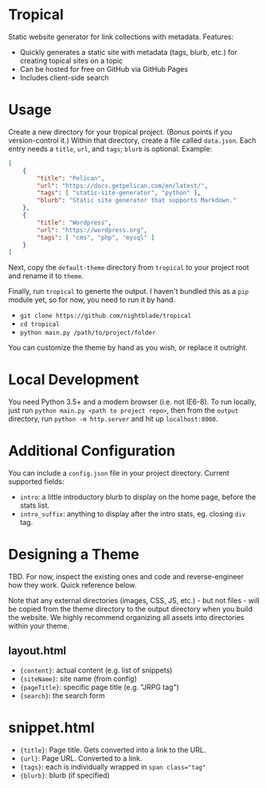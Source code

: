 # Tropical

Static website generator for link collections with metadata. Features:

- Quickly generates a static site with metadata (tags, blurb, etc.) for creating topical sites on a topic
- Can be hosted for free on GitHub via GitHub Pages
- Includes client-side search

# Usage

Create a new directory for your tropical project. (Bonus points if you version-control it.) Within that directory, create a file called `data.json`. Each entry needs a `title`, `url`, and `tags`; `blurb` is optional. Example:

```json
[
    {
        "title": "Pelican",
        "url": "https://docs.getpelican.com/en/latest/",
        "tags": [ "static-site-generator", "python" ],
        "blurb": "Static site generator that supports Markdown."
    },
    {
        "title": "Wordpress",
        "url": "https://wordpress.org",
        "tags": [ "cms", "php", "mysql" ]
    }
]
```

Next, copy the `default-theme` directory from `tropical` to your project root and rename it to `theme`.

Finally, run `tropical` to generte the output.  I haven't bundled this as a `pip` module yet, so for now, you need to run it by hand.

- `git clone https://github.com/nightblade/tropical`
- `cd tropical`
- `python main.py /path/to/project/folder`

You can customize the theme by hand as you wish, or replace it outright.

# Local Development

You need Python 3.5+ and a modern browser (i.e. not IE6-8). To run locally, just run `python main.py <path to project repo>`, then from the `output` directory, run `python -m http.server` and hit up `localhost:8000`.

# Additional Configuration

You can include a `config.json` file in your project directory. Current supported fields:

- `intro`: a little introductory blurb to display on the home page, before the stats list.
- `intro_suffix`: anything to display after the intro stats, eg. closing `div` tag.

# Designing a Theme

TBD. For now, inspect the existing ones and code and reverse-engineer how they work. Quick reference below.

Note that any external directories (images, CSS, JS, etc.) - but not files - will be copied from the theme directory to the output directory when you build the website. We highly recommend organizing all assets into directories within your theme.

## layout.html

- `{content}`: actual content (e.g. list of snippets)
- `{siteName}`: site name (from config)
- `{pageTitle}`: specific page title (e.g. "JRPG tag")
- `{search}`: the search form

# snippet.html

- `{title}`: Page title. Gets converted into a link to the URL.
- `{url}`: Page URL. Converted to a link.
- `{tags}`: each is individually wrapped in `span class="tag"`
- `{blurb}`: blurb (if specified)